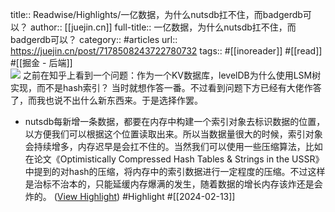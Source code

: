 title:: Readwise/Highlights/一亿数据，为什么nutsdb扛不住，而badgerdb可以？
author:: [[juejin.cn]]
full-title:: 一亿数据，为什么nutsdb扛不住，而badgerdb可以？
category:: #articles
url:: https://juejin.cn/post/7178508243722780732
tags:: #[[inoreader]] #[[read]] #[[掘金 - 后端]]  
![](https://readwise-assets.s3.amazonaws.com/static/images/article4.6bc1851654a0.png)
之前在知乎上看到一个问题：作为一个KV数据库，levelDB为什么使用LSM树实现，而不是hash索引？ 当时就想作答一番。不过看到问题下方已经有大佬作答了，而我也说不出什么新东西来。于是选择作罢。

- nutsdb每新增一条数据，都要在内存中构建一个索引对象去标识数据的位置，以方便我们可以根据这个位置读取出来。所以当数据量很大的时候，索引对象会持续增多，内存迟早是会扛不住的。当然我们可以使用一些压缩算法，比如在论文《Optimistically Compressed Hash Tables & Strings in the USSR》中提到的对hash的压缩，将内存中的索引数据进行一定程度的压缩。不过这样是治标不治本的，只能延缓内存爆满的发生，随着数据的增长内存该炸还是会炸的。 ([View Highlight](https://read.readwise.io/read/01hpf6rsaaxt3qss279ckdmxt9)) #Highlight #[[2024-02-13]]